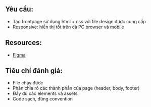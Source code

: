 ## Yêu cầu:
- Tạo frontpage sử dụng html + css với file design được cung cấp
- Responsive: hiển thị tốt trên cả PC browser và mobile

## Resources:
- [Figma](https://www.figma.com/file/r2hDwjPoSxAHGNirKxbi7i/Example3?node-id=513%3A21)

## Tiêu chí đánh giá:
- File chạy được
- Phân chia rõ các thành phần của page (header, body, footer)
- Đầy đủ các elements và assets
- Code sạch, đúng convention
